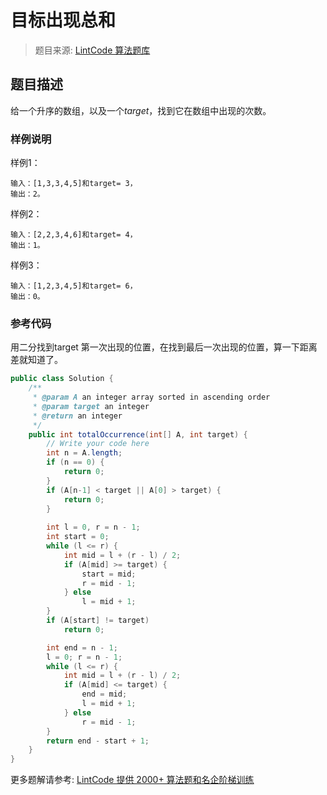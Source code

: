 # 目标出现总和
 > 题目来源: [LintCode 算法题库](https://www.lintcode.com/problem/total-occurrence-of-target/?utm_source=sc-github-wzz)
 ## 题目描述
 给一个升序的数组，以及一个*target*，找到它在数组中出现的次数。
 ### 样例说明
 样例1：
```
输入：[1,3,3,4,5]和target= 3，
输出：2。
```
样例2：
```
输入：[2,2,3,4,6]和target= 4，
输出：1。
```
样例3：
```
输入：[1,2,3,4,5]和target= 6，
输出：0。
```
 ### 参考代码
 用二分找到target 第一次出现的位置，在找到最后一次出现的位置，算一下距离差就知道了。
```java
public class Solution {
    /**
     * @param A an integer array sorted in ascending order
     * @param target an integer
     * @return an integer
     */
    public int totalOccurrence(int[] A, int target) {
        // Write your code here
        int n = A.length;
        if (n == 0) {
            return 0;
        }
        if (A[n-1] < target || A[0] > target) {
            return 0;
        }
        
        int l = 0, r = n - 1;
        int start = 0;
        while (l <= r) {
            int mid = l + (r - l) / 2;
            if (A[mid] >= target) {
                start = mid;
                r = mid - 1;
            } else
                l = mid + 1;
        }
        if (A[start] != target)
            return 0;

        int end = n - 1;
        l = 0; r = n - 1;
        while (l <= r) {
            int mid = l + (r - l) / 2;
            if (A[mid] <= target) {
                end = mid;
                l = mid + 1;
            } else
                r = mid - 1;
        }
        return end - start + 1;
    }
}
```
 更多题解请参考: [LintCode 提供 2000+ 算法题和名企阶梯训练](https://www.lintcode.com/problem/?utm_source=sc-github-wzz)